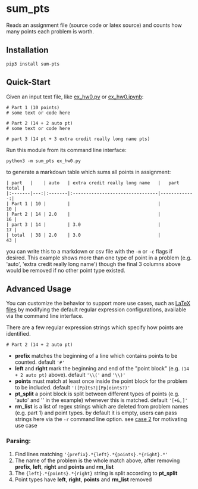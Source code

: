 # sum_pts

Reads an assignment file (source code or latex source) and counts how many points each problem is worth.

## Installation

    pip3 install sum-pts

## Quick-Start

Given an input text file, like [ex_hw0.py](test/ex/case0/ex_hw0.py) or [ex_hw0.ipynb](test/ex/case0/ex_hw0.ipynb):

    # Part 1 (10 points)
    # some text or code here
    
    # Part 2 (14 + 2 auto pt)
    # some text or code here
    
    # part 3 (14 pt + 3 extra credit really long name pts)

Run this module from its command line interface:

    python3 -m sum_pts ex_hw0.py

to generate a markdown table which sums all points in assignment:

    | part   |    | auto   | extra credit really long name   |   part total |
    |:-------|---:|:-------|:--------------------------------|-------------:|
    | Part 1 | 10 |        |                                 |           10 |
    | Part 2 | 14 | 2.0    |                                 |           16 |
    | part 3 | 14 |        | 3.0                             |           17 |
    | total  | 38 | 2.0    | 3.0                             |           43 |

you can write this to a markdown or csv file with the `-m` or `-c` flags if desired.  This example shows more than one type of point in a problem (e.g. 'auto', 'extra credit really long name') though the final 3 columns above would be removed if no other point type existed.

## Advanced Usage
You can customize the behavior to support more use cases, such as [LaTeX files](test/ex/case2) by modifying the default regular expression configurations, available via the command line interface.

There are a few regular expression strings which specify how points are identified.

    # Part 2 (14 + 2 auto pt)

- **prefix** matches the beginning of a line which contains points to be counted. default `'#'`
- **left** and **right** mark the beginning and end of the "point block" (e.g. `(14 + 2 auto pt)` above).   default `'\\('` and `'\\)'`
- **points** must match at least once inside the point block for the problem to be included.  default `'([Pp]ts?|[Pp]oints?)'`
- **pt_split** a point block is split between different types of points (e.g. 'auto' and '' in the example) whenever this is matched. default `'[+&,]'`
- **rm_list** is a list of regex strings which are deleted from problem names (e.g. part 1) and point types.  by default it is empty, users can pass strings here via the `-r` command line option.  see [case 2](test/ex/case2) for motivating use case

### Parsing:
1. Find lines matching `'{prefix}.*{left}.*{points}.*{right}.*'`
2. The name of the problem is the whole match above, after removing **prefix**, **left**, **right** and **points** and **rm_list**
3. The `{left}.*{points}.*{right}` string is split according to **pt_split**
4. Point types have **left**, **right**, **points** and **rm_list** removed